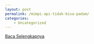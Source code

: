 ```yaml
---
layout: post
permalink: /mimpi-api-tidak-bisa-padam/
categories:
    - Uncategorized
---
```


[Baca Selengkapnya](/02)